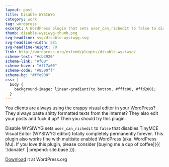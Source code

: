 ```yaml
---
layout: post
title: Disable WYSIWYG
category: work
tag: wordpress
excerpt: A WordPress plugin that sets user_can_richedit to false to disable TinyMCE Visual Editor (WYSIWYG editor) totally completely permanently forever.
thumb: disable-wysiwyg-thumb.png
svg-headline: svg/disable-wysiwyg.svg
svg-headline-width: 581
svg-headline-height: 70
link: http://wordpress.org/extend/plugins/disable-wysiwyg/
scheme-text: "#cb3920"
scheme-link: "#f00"
scheme-hover: "#ff7a00"
scheme-code: "#8500ff"
scheme-bg: "#ffe900"
css: |
  body {
    background-image: linear-gradient(to bottom, #fffc00, #ffd200);
  }
---
```


You clients are always using the crappy visual editor in your WordPress? They always paste shitty formatted texts from the internet? They also edit your posts and fuck it up? Then you should try this plugin.

Disable WYSIWYG sets `user_can_richedit` to `false` that disables TinyMCE Visual Editor (WYSIWYG editor) totally completely permanently forever. This plugin also works fine with multisite enabled WordPress (aka. WordPress Mu). If you love this plugin, please consider [buying me a cup of coffee]({{ '/donate/' | prepend: site.base }}).

<p class=download><a href="http://wordpress.org/plugins/disable-wysiwyg/">Download</a> it at WordPress.org</p>

